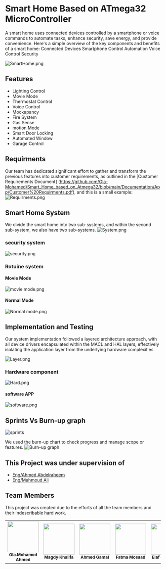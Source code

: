 # Smart Home Based on ATmega32 MicroController

A smart home uses connected devices controlled by a smartphone or voice commands to automate tasks, enhance security, save energy, and provide convenience.
Here's a simple overview of the key components and benefits of a smart home:
Connected Devices
Smartphone Control
Automation
Voice Control
Security

![SmartHome.png](https://github.com/Ola-Mohamed/Smart_Home_based_on_Atmega32/blob/main/Media/SmartHome.jpg)

## Features
- Lighting Control
- Movie Mode 
- Thermostat Control 
- Voice Control
- Mockapancy 
- Fire System
- Gas Sense 
- motion Mode 
- Smart Door Locking 
- Automated Window 
- Garage Control

## Requirments 
Our team has dedicated significant effort to gather and transform the previous features into customer requirements, as outlined in the [Customer Requirements Document] (https://github.com/Ola-Mohamed/Smart_Home_based_on_Atmega32/blob/main/Documentation/App/Customer%20Requirments.pdf), and this is a small example:
![Requirments.png](https://github.com/Ola-Mohamed/Smart_Home_based_on_Atmega32/blob/main/Media/screen1.PNG)

## Smart Home System
We divide the smart home into two sub-systems, and within the second sub-system, we also have two sub-systems.
![System.png](https://github.com/Ola-Mohamed/Smart_Home_based_on_Atmega32/blob/main/Media/System.png)
### security system
![security.png](https://github.com/Ola-Mohamed/Smart_Home_based_on_Atmega32/blob/main/Media/security%20.png)
### Rotuine system
#### Movie Mode
![movie mode.png](https://github.com/Ola-Mohamed/Smart_Home_based_on_Atmega32/blob/main/Media/movie%20mode.png)
#### Normal Mode
![Normal mode.png](https://github.com/Ola-Mohamed/Smart_Home_based_on_Atmega32/blob/main/Media/normal%20mode.png)

## Implementation and Testing 
Our system implementation followed a layered architecture approach, with all device drivers encapsulated within the MACL and HAL layers, effectively isolating the application layer from the underlying hardware complexities.

![Layer.png](https://github.com/Ola-Mohamed/Smart_Home_based_on_Atmega32/blob/main/Media/layers.png)

### Hardware component

![Hard.png](https://github.com/Ola-Mohamed/Smart_Home_based_on_Atmega32/blob/main/Media/hardware.png)
#### software APP
![software.png](https://github.com/Ola-Mohamed/Smart_Home_based_on_Atmega32/blob/main/Media/software%20.png)

## Sprints Vs Burn-up graph 

![sprints](https://github.com/Ola-Mohamed/Smart_Home_based_on_Atmega32/blob/main/Media/sprints.PNG)

We used the burn-up chart to check progress and manage scope or features.
![Burn-up graph](https://github.com/Ola-Mohamed/Smart_Home_based_on_Atmega32/blob/main/Media/Capture.PNG)


## This Project was under supervision of

- [Eng/Ahmed Abdelraheem](https://www.linkedin.com/in/ahmed-abdelraheem/)
- [Eng/Mahmoud Ali](https://www.linkedin.com/in/mahmoud-ali-a09a48210/)

## Team Members

This project was created due to the efforts of all the team members and their indescribable hard work.

<table>
  <tr>
     <td align="center"><a href="https://github.com/Ola-Mohamed"><img src="https://avatars.githubusercontent.com/u/66176966?v=4" width="100px;" alt=""/><br /><sub><b>Ola Mohamed Ahmed</b></sub></a><br /></td>
    <td align="center"><a href="https://github.com/engmagdykhalifa"><img src="https://avatars.githubusercontent.com/u/148630573?v=4" width="100px;" alt=""/><br /><sub><b>Magdy Khalifa</b></sub></a><br /></td>
    <td align="center"><a href="https://github.com/AhmedGamalEldesawy"><img src="https://avatars.githubusercontent.com/u/148612288?v=4" width="100px;" alt=""/><br /><sub><b>Ahmed Gamal</b></sub></a><br /></td>
    <td align="center"><a href="https://github.com/Fatma-mosaad"><img src="https://avatars.githubusercontent.com/u/142949799?v=4" width="100px;" alt=""/><br /><sub><b>Fatma Mosaad</b></sub></a><br /></td>
    <td align="center"><a href="https://github.com/elaf76"><img src="https://avatars.githubusercontent.com/u/148910937?v=4" width="100px;" alt=""/><br /><sub><b>Elaf Mohamed</b></sub></a><br /></td>
    <td align="center"><a href="https://github.com/Mostafa-1997"><img src="https://avatars.githubusercontent.com/u/131954621?v=4" width="100px;" alt=""/><br /><sub><b>Mostafa Mohamed </b></sub></a><br /></td>
    </tr>
</table>
 
